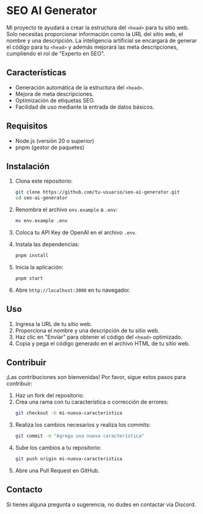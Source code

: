 # SEO AI Generator

Mi proyecto te ayudará a crear la estructura del `<head>` para tu sitio web. Solo necesitas proporcionar información como la URL del sitio web, el nombre y una descripción. La inteligencia artificial se encargará de generar el código para tu `<head>` y además mejorará las meta descripciones, cumpliendo el rol de "Experto en SEO".

## Características

- Generación automática de la estructura del `<head>`.
- Mejora de meta descripciones.
- Optimización de etiquetas SEO.
- Facilidad de uso mediante la entrada de datos básicos.

## Requisitos

- Node.js (versión 20 o superior)
- pnpm (gestor de paquetes)

## Instalación

1. Clona este repositorio:
    ```bash
    git clone https://github.com/tu-usuario/seo-ai-generator.git
    cd seo-ai-generator
    ```

2. Renombra el archivo `env.example` a `.env`:
    ```bash
    mv env.example .env
    ```

3. Coloca tu API Key de OpenAI en el archivo `.env`.

4. Instala las dependencias:
    ```bash
    pnpm install
    ```

5. Inicia la aplicación:
    ```bash
    pnpm start
    ```

6. Abre `http://localhost:3000` en tu navegador.

## Uso

1. Ingresa la URL de tu sitio web.
2. Proporciona el nombre y una descripción de tu sitio web.
3. Haz clic en "Enviar" para obtener el código del `<head>` optimizado.
4. Copia y pega el código generado en el archivo HTML de tu sitio web.

## Contribuir

¡Las contribuciones son bienvenidas! Por favor, sigue estos pasos para contribuir:

1. Haz un fork del repositorio.
2. Crea una rama con tu característica o corrección de errores:
    ```bash
    git checkout -b mi-nueva-caracteristica
    ```
3. Realiza los cambios necesarios y realiza los commits:
    ```bash
    git commit -m "Agrega una nueva característica"
    ```
4. Sube los cambios a tu repositorio:
    ```bash
    git push origin mi-nueva-caracteristica
    ```
5. Abre una Pull Request en GitHub.

## Contacto

Si tienes alguna pregunta o sugerencia, no dudes en contactar via Discord.